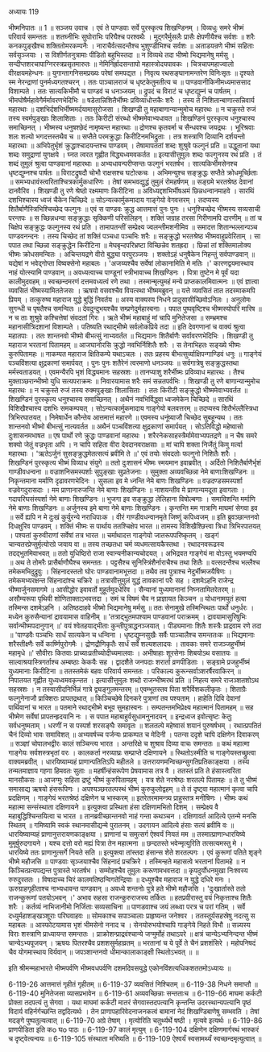 अध्यायः 119

भीष्मनिपातः ॥ 1 ॥
सञ्जय उवाच ।
एवं ते पाण्डवाः सर्वे पुरस्कृत्य शिखण्डिनम् ।
विव्यधुः समरे भीष्मं परिवार्य समन्ततः ॥
शतघ्नीभिः सुघोराभिः परिघैश्च परश्वथैः ।
मुद्गरैर्मुसलैः प्रासैः क्षेपणीयैश्च सर्वशः ॥
शरैः कनकपुङ्खैश्च शक्तितोमरकम्पनैः ।
नाराचैर्वत्सदन्तैश्च भुशुण्डीभिश्च सर्वशः ॥
अताडयन्रणे भीष्मं सहिताः सर्वसृञ्जयाः ।
स विशीर्णतनुत्रामाः पीडितो बहुभिस्तदा ॥
न विव्यथे तदा भीष्मो भिद्यमानेषु मर्मसु ।
सन्दीप्तशरचापाग्निरस्त्रप्रसृतमारुतः ॥
नेमिनिर्ह्रादसन्तापो महास्त्रोदयपावकः ।
चित्रचापमहाज्वालो वीरक्षयमहेन्धनः ॥
युगान्तागनिसमप्रख्यः परेषां समपद्यत ।
निवृत्य रथसङ्घानामन्तरेण विनिःसृतः ॥
दृश्यते स्म नेरन्द्राणां पुनर्मध्यगतश्चरन् ।
ततः पाञ्चालराजं च धृष्टकेतुमतीत्य च ॥
पाण्डवानीकिनीमध्यमाससाद विशाम्पते ।
ततः सात्यकिभीमौ च पाण्डवं च धनञ्जयम् ॥
द्रुपदं च विराटं च धृष्टद्युम्नं च पार्षतम् ।
भीमघोषैर्महावेगैर्मर्मावरणभेदिभिः ॥
षडेतान्निशितैर्भीष्मः प्रविव्याधोत्तकैः शरैः ।
तस्य ते निशितान्बाणात्सन्निवार्य महारथाः ॥
दशभिर्दशभिर्भीष्ममर्दयामासुरोजसा ।
शिखण्डी तु महाबाणान्यान्मुमोच महारथः ॥
न चक्रुस्ते रुजं तस्य स्वर्मपुङ्खाः शिलाशिताः ।
ततः किरीटी संरब्धो भीष्ममेवाभ्यधावत ॥
शिखण्डिनं पुरस्कृत्य धनुश्चास्य समाच्छिनत् ।
भीष्मस्य धनुषश्छेदं नामृष्यन्त महारथाः ॥
द्रोणश्च कृतवर्मा च सैन्धवश्च जयद्रथः ।
भूरिश्रवाः शलः शल्यो भगदत्तस्तथैव च ॥
सप्तैते परमक्रुद्धाः किरीटिनमभिद्रुताः ।
तत्र शस्त्राणि दिव्यानि दर्शयन्तो महारथाः ॥
अभिपेतुर्भृशं क्रुद्धाश्चादयन्तश्च पाण्डवम् ।
तेषामापततां शब्दः शुश्रुवे फल्गुनं प्रति ॥
उद्धूतानां यथा शब्दः समुद्राणां युगक्षये ।
घ्नत त्वरत गृह्णीत विद्ध्यध्वमवकर्तत ॥
इत्यासीत्तुमुलः शब्दः फल्गुनस्य रथं प्रति ।
तं शब्दं तुमुलं श्रुत्वा पाण्डवानां महारथाः ॥
अभ्यधावन्परीप्सन्तः फल्गुनं भरतर्षभ ।
सात्यकिर्भीमसेनश्च धृष्टद्युम्नश्च पार्षतः ॥
विराटद्रुषदौ चोभौ राक्षसश्च घटोत्कचः ।
अभिमन्युश्च सङ्क्रुद्धः सप्तैते क्रोधमूर्च्छिताः ॥
समभ्यधावंस्त्वरिताश्चित्रकार्मुकधारिणः ।
तेषां समभवद्युद्धं तुमुलं रोमहर्षणम् ॥
सङ्ग्रमे भरतश्रेष्ठ देवानां दानवैरिव ।
शिखण्डी तु रणे श्रेष्ठो रक्ष्ममाणः किरीटिना ॥
अविध्यद्दशभिर्भीषअमं छिन्नधन्वानमाहवे ।
सारथिं दशभिश्चास्य ध्वजं चैकेन चिच्छिदे ॥
सोऽन्यत्कार्मुकमादाय गाङ्गेयो वेगवत्तरम् ।
तदप्यस्य शितैर्बाणैस्त्रिभिश्चिच्छेद फल्गुनः ॥
एवं स पाण्डवः क्रुद्ध आत्तमात्तं पुनः पुनः ।
धनुश्चिच्छेद भीष्मस्य सव्यसाची परन्तपः ॥
स च्छिन्नधन्वा सङ्क्रुद्धाः सृक्किणी परिसंलिहन् ।
शक्तिं जग्राह तरसा गिरीणामपि दारणीम् ॥
तां च चिक्षेप सङ्क्रुद्धः फल्गुनस्य रथं प्रति ।
तामापतन्तीं सम्प्रेक्ष्य ज्वलन्तीमशनीमिव ॥
समादत्त शितान्भल्लान्पञ्च पाण्डवनन्दनः ।
तस्य चिच्छेद तां शक्तिं पञ्चधा पञ्चभिः शरैः ॥
सङ्क्रुद्धो भरतश्रेष्ठ भीष्मवाहुप्रवेरिताम् ।
सा पपात तथा च्छिन्ना सङ्क्रुद्धेन किरीटिना ॥
मेघबृन्दपरिभ्रष्टा विच्छिन्नेव शतह्रदा ।
छिन्नां तां शक्तिमालोक्य भीष्मः क्रोधसमन्वितः ।
अचिन्तयद्रणे वीरो बुद्ध्या परपुरञ्जयः ।
शक्तोऽहं धनुषैकेन निहन्तुं सर्वपाण्डवान् ॥
यद्येषां न भवेद्गोप्ता विष्वक्सेनो महाबलः ।
\'अजय्यश्चैव सर्वेषां लोकानामिति मे मतिः ।\'
कारणद्वयमास्थाय नाहं योत्स्यामि पाण्डवान् ॥
अवध्यत्वाच्च पाण्डूनां स्त्रीभावाच्च शिखण्डिनः ।
पित्रा तुष्टेन मे पूर्वं यदा कालीमुदवहम् ॥
स्वच्छन्दमरणं दत्तमवध्यत्वं रणे तथा ।
तस्मान्मृत्युमहं मन्ये प्राप्तकालमिवात्मनः ॥
एवं ज्ञात्वा व्यवसितं भीष्मस्यामिततेजसः ।
ऋषयो वसवश्चैव वियत्स्था भीष्ममब्रुवन् ॥
यत्ते व्यवसितं तात तदस्माकमपि प्रियम् ।
तत्कुरुष्व महाराज युद्धे बुद्धिं निवर्तय ॥
अस्य वाक्यस्य निधने प्रादुसासीच्छिवोऽनिलः ।
अनुलोमः सुगन्धी च पृषतैश्च समन्वितः ॥
देवदुन्दुभयश्चैव सम्प्रणेदुर्महास्वनाः ।
पपात पुष्पवृष्टिश्च भीष्मस्योपरि मारिष ॥
न च ताः शुश्रुवे कश्चित्तेषां संवदतां गिरः ।
ऋते भीष्मं महाबाहुं मां चापि मुनितेजसा ॥
सम्भ्रमश्च महानासीत्रिदशानां विशाम्पते ।
पतिष्यति रथाद्भीष्मे सर्वलोकप्रिये तदा ॥
इति देवगणानां च वाक्यं श्रुत्वा महातपाः ।
ततः शान्तनवो भीष्मो बीभत्सुं नाभ्यवर्तत ॥
भिद्यमानः शितैर्बाणैः सर्वावरणभेदिभिः ।
शिखण्डी तु महाराज भरतानां पितामहम् ॥
आजघानोरसि क्रुद्धो नवभिर्निशितैः शरैः ।
स तेनाभिहतः सङ्ख्ये भीष्मः कुरुपितामहः ॥
नाकम्पत महाराज क्षितिकम्पे यथाऽचलः ।
ततः प्रहस्य बीभत्सुर्व्याक्षिपन्गाण्डिवं धनुः ॥
गाङ्गेयं पञ्चविंशत्या क्षुद्रकाणां समार्पयत् ।
पुनः पुनः शतैरेनं त्वरमाणो धनञ्जयः ॥
सर्वगात्रेषु सङ्क्रुद्धस्तथा मर्मस्वताडयत् ।
एवमन्यैरपि भृशं विद्ध्यमानः सहस्रशः ॥
तानप्याशु शरैर्भीष्मः प्रविव्याध महारथः ।
तैश्च मुक्ताञ्छरान्भीष्मो युधि सत्यपराक्रमः ॥
निवारयामास शरैः समं सन्नतपर्वभिः ।
शिखण्डी तु रणे बाणान्यान्मुमोच महारथः ॥
न चक्रुस्ते रुजं तस्य रुक्मपुङ्खाः शिलासिताः ।
ततः किरीटी सङ्क्रुद्धो भीष्ममेवाभ्यवर्तत ॥
शिखण्डिनं पुरस्कृत्य धनुश्चास्य समाच्छिनत् ।
अथैनं नवभिर्विद्ध्वा ध्वजमेकेन चिच्छिदे ॥
सारथिं विशिखैश्चास्य दशभिः समकम्पयत् ।
सोऽन्यत्कार्मुकमादाय गाङ्गेयो बलवत्तरम् ॥
तदप्यस्य शितैर्भल्लैस्त्रिधा त्रिभिरघातयत् ।
निमेषार्धेन कौन्तेय आत्तमात्तं महारणे ॥
एवमस्य धनूंष्याजौ चिच्छेद सुबहून्यथ ।
ततः शान्तनवो भीष्मो बीभत्सुं नात्यवर्तत ॥
अथैनं पञ्चविंशत्या क्षुद्रकाणां समार्पयत् ।
सोऽतिविद्धो महेष्वासो दुःशासनमभाषत ॥
एष पार्थो रणे क्रुद्धः पाण्डवानां महारथः ।
शरैरनेकसाहस्त्रैर्मामेवाभ्यपतद्रणे ॥
न चैष समरे शक्यो जेतुं वज्रभृता अपि ।
न चापि सहिता वीरा देवदानवराक्षसाः ॥
मां चापि शक्ता निर्जेतुं किमु मर्त्या महारथाः ।
\'ऋतेऽर्जुनं सुसङ्क्रुद्धमेतत्सत्यं ब्रवीमि ते ॥\'
एवं तयोः संवदतोः फल्गुनो निशितैः शरैः ।
शिखण्डिनं पुरस्कृत्य भीष्मं विव्याध संयुगे ॥
ततो दुःशासनं भीष्मः स्मयमान इवाब्रवीत् ।
अर्दितो निशितैर्बाणैर्भृशं गाण्डीवधन्वना ॥
वज्राशनिसमस्पर्शाः सुपुङ्खाः सुप्रतेजनाः ।
सुमुक्ता अव्यवच्छिन्ना नेमे बाणाःशिखण्डिनः ॥
निकृन्तमाना मर्माणि दृढावरणभेदिनः ।
सुसला इव मे ध्नन्ति नेमे बाणः शिखण्डिनः ॥
वज्रदण्डसमस्पर्शा वज्रवेगदुरासदाः ।
मम प्राणानारुजन्ति नेमे बाणाः शिखण्डिनः ॥
नाशयन्तीव मे प्राणान्यमदूता इवागताः ।
गदापरिघसंस्पर्शा नेमे बाणाः शिखण्डिनः ॥
भुजगा इव सङ्क्रुद्धा लेलिहाना विषोल्बणाः ।
समाविशन्ति मर्माणि नेमे बाणाः शिखण्डिनः ॥
अर्जुनस्य इमे बाणा नेमे बाणाः शिखण्डिनः ।
कृन्तन्ति मम गात्राणि माघमां सेगवा इव ॥
सर्वे ह्यपि न मे दुःखं कुर्युरन्ये नराधिपाःक ।
वीरं गाण्डीवधन्वानमृते जिष्णुं कपिध्वजम् ॥
इति ब्रुवञ्छान्तनवो दिधक्षुरिव पाण्डवम् ।
शक्तिं भीष्मः स पार्थाय ततश्चिक्षेप भारत ॥
तामस्य विशिखैश्छित्त्वा त्रिधा त्रिभिरपातयत् ।
पश्यतां कुरुवीराणां सर्वेषां तत्र भारत ॥
चर्माथादत्त गाङ्गेयो जातरूपपरिष्कृतम् ।
खङ्गं चान्यतरप्रेप्सुर्मृत्योरग्रे जयाय वा ॥
तस्य तच्छतधा चर्म व्यधमत्सायकैस्तथा ।
रथादनवरूढस्य तदद्भुतमिवाभवत् ॥
ततो युधिष्ठिरो राजा स्वान्यनीकान्यचोदयत् ।
अभिद्रवत गाङ्गेयं मा वोऽस्तु भयमण्वपि ॥
अथ ते तोमरैः प्रासैर्बाणौघैश्च समन्ततः ।
पट्टसैश्च सुनिस्त्रिंशैर्नाराचैश्च तथा शितैः ॥
वत्सदन्तैश्च भल्लैश्च तमेकमभिदुद्रुवुः ।
सिंहनादस्ततो घोरः पाण्डवानामभूत्तदा ॥
तथैव तव पुत्राश्च नेदुर्भीष्मजयैषिणः ।
तमेकमभ्यरक्षन्त सिंहनादांश्च चक्रिरे ॥
तत्रासीत्तुमुलं युद्धं तावकानां परैः सह ।
दशमेऽहनि राजेन्द्र भीष्मार्जुनसमागमे ॥
आसीद्धोर इवावर्तो मुहूर्तमुदधेरिव ।
सैन्यानां युध्यमानानां निघ्नतामितरेतरम् ॥
असौम्यरूपा पृथिवी शोणिताक्ताऽभवत्तदा ।
समं च विषमं चैव न प्राज्ञायत किञ्चन ॥
योधानामयुतं हत्वा तस्मिन्स दशमेऽहनि ।
अतिष्ठदाहवे भीष्मो भिद्यमानेषु मर्मसु ॥
ततः सेनामुखे तस्मिन्स्थितः पार्थो धनुर्धरः ।
मध्येन कुरुसैन्यानां द्रावयामास वाहिनीम् ॥
\'तत्राद्भुतमपश्याम पाण्डवानां पराक्रमम् ।
द्रावयामासुरिषुभिः सर्वान्भीष्मपदानुगान् ॥\'
वयं श्वेतहयाद्भीताः कुन्तीपुत्राद्धनञ्जयात् ।
पीड्यमानाः शितैः शस्त्रैः प्राद्रवाम रणे तदा ॥
\'पाण्डवैः पञ्चभिः सार्धं सात्यकेन च धन्विना ।
धृष्टद्युम्नसुखैः सर्वैः पाञ्चालैश्च समन्ततःक ॥
भिद्यमानाः शरैस्तीक्ष्णैः सर्वे कार्ष्णिपुरोगमैः ।
द्रोणद्रौणिकृतैः सार्धं सर्वे शल्यशलादयः ।
तावकाः समरे राजञ्जहुर्भीष्मं महामृधे ॥\'
सौवीराः कितवाः प्राच्याःप्रतीच्योदीच्यमालवाः ।
अभीषाहाः शूरसेनाः शिबयोऽथ वसातयः ॥
साल्वाश्रयास्त्रिगर्ताश्च अम्बष्ठाः केकयैः सह ।
द्वादशैते जनपदाः शरार्ता व्रणपीडिताः ।
सङ्ग्रामे प्रजहुर्भीष्मं युध्यमानाः किरीटिना ॥
ततस्तमेकं बहवः परिवार्य समन्ततः ।
परिकाल्य कुरून्सर्वाञ्शरर्षैरवाकिरन् ॥
निपातयत गृह्णीत युध्यध्वमवकृन्तत ।
इत्यासीत्तुमुलः शब्दो राजन्भीष्मरथं प्रति ॥
निहत्य समरे राजञ्शतशोऽथ सहस्रशः ।
न तस्यासीदनिर्भिन्नं गात्रे द्व्यङ्गुलमन्तरम् ॥
एवम्भूतस्तव पिता शरैर्विशकलीकृतः ।
शिताग्रैः फल्गुनेनाजौ प्राक्शिराः प्रापतद्रथात् ॥
किञ्चिच्छेषे दिनकरे पुत्राणां तव पश्यताम् ।
हाहेति दिवि देवानां पार्थिवानां च भारत ॥
पतमाने रथाद्भीष्मे बभूव सुमहास्वनः ।
सम्पतन्तमभिप्रेक्ष्य महात्मानं पितामहम् ॥
सह भीष्मेण सर्वेषां प्रापतन्हृदयानि नः ।
स पपात महाबाहुर्वसुधामनुनादयन् ॥
इन्द्रध्वज इवोत्सृष्टः केतुः सर्वधनुष्मताम् ।
धरणीं न स पस्पर्श शरसङ्घैः समावृतः ॥
शलतल्पे महेष्वासं शयानं पुरुषर्षभम् ।
रथात्प्रपतितं चैनं दिव्यो भावः समाविशत् ॥
अभ्यवर्षच्च पर्जन्यः प्राकम्पत च मेदिनी ।
पतन्स ददृशे चापि दक्षिणेन दिवाकरम् ॥
सञ्ज्ञां चोपालभद्वीरः कालं सञ्चिन्त्य भारत ।
अन्तरिक्षे च शुश्राव दिव्या वाचः समन्ततः ॥
कथं महात्मा गाङ्गेयः सर्वशस्त्रभृतां वरः ।
कालकर्ता नरव्याघ्रः सम्प्राप्ते दक्षिणायने ॥
स्थितोऽस्मीति च गाङ्गेयस्तच्छ्रुत्वा वाक्यमब्रवीत् ।
धारयिष्याम्यहं प्राणान्पतितिऽपि महीतले ॥
उत्तरायणमन्विच्छन्सुगतिप्रतिकाङ्क्षया ।
तस्य तन्मतमाज्ञाय गह्गा हिमवतः सुताः ॥
महर्षीन्हंसरूपेण प्रेषयामास तत्र वै ।
ततस्तं प्रति ते हंसास्त्वरिता मानसौकसः ॥
आजग्मुः सहिता द्रष्टुं भीष्मं कुरुपितामहम् ।
यत्र शेते नरश्रेष्ठः शरतल्पे पितामहः ॥
ते तु भीष्मं समासाद्य ऋषयो हंसरूपिणः ।
अपश्यञ्छरतल्पस्थं भीष्मं कुरुकुलोद्वहम् ॥
ते तं दृष्ट्वा महात्मानं कृत्वा चापि प्रदक्षिणम् ।
गाङ्गेयं भरतश्रेष्ठं दक्षिणेन च भास्करम् ॥
इतरेतरमामन्त्र्य प्राहुस्तत्र मनीषिणः ।
भीष्मः कथं महात्मा सन्संस्थाता दक्षिणायने ॥
इत्युक्त्वा प्रस्थिता हंसा दक्षिणामभितो दिशम् ।
सम्प्रेक्ष्य वै महाबुद्धिश्चिन्तयित्वा च भारत ॥
तानब्रवीच्छान्तनवो नाहं गन्ता कथञ्चन ।
दक्षिणावर्त आदित्ये एतन्मे मनसि स्थितम् ॥
गमिष्यामि स्वकं स्थानमासीद्यन्मे पुरातनम् ।
उदगायन आदित्ये हंसाः सत्यं ब्रवीमि वः ॥
धारयिष्याम्यहं प्राणानुत्तरायणकाङ्क्षया ।
प्राणानां च समुत्सर्ग ऐश्वर्यं नियतं मम ॥
तस्मात्प्राणान्धारयिष्ये मुमूर्षुरुदगायने ।
यश्च दत्तो वरो मह्यं पित्रा तेन महात्मना ॥
छन्दतस्ते भवेन्मृत्युरिति तत्सत्यमस्तु मे ।
धारयिष्ये ततः प्राणानुत्सर्गे नियते सति ॥
इत्युक्त्वा तांस्तदा हंसान्स शेते शरतल्पगः ।
एवं कुरूणां पतिते शृङ्गे भीष्मे महौजसि ॥
पाण्डवाः सृञ्जयाश्चैव सिंहनादं प्रचक्रिरे ।
तस्मिन्हते महासत्वे भरतानां पितामहे ॥
न किञ्चित्प्रत्यपद्यन्त पुत्रास्ते भरतर्षभ ।
सम्मोहश्चैव तुमुलः करूणामभवत्तदा ॥
कृपदुर्योधनमुखा निःश्वस्य रुरुदुस्ततः ।
विषादाच्च चिरं कालमतिष्ठन्विगतेन्द्रियाः ॥
दध्युश्चैव महाराज न युद्धे दधिरे मनः ।
ऊरुग्राहगृहीताश्च नाभ्यधावन्त पाण्डवान् ॥
अवध्ये शन्तनोः पुत्रे हते भीष्मे महौजसि ।
\'दुःखार्तास्ते ततो राजन्कुरूणां पतयोऽभवन् ।\'
अभाव सहसा राजन्कुरुराजस्य तर्कितः ॥
हतप्रवीरास्तु वयं निकृत्ताश्च शितैः शरैः ।
कर्तव्यं नाभिजानीमो निर्जिताः सव्यसाचिना ॥
पाणडवाश्च जयं लब्ध्वा परत्र च परां गतिम् ।
सर्वे दध्युर्महाशङ्खञ्शूराः परिघवाहवः ॥
सोमकाश्च सपाञ्चालाः प्राहृष्यन्त जनेश्वर ।
ततस्तूर्यसहस्रेषु नदत्सु स महाबलः ॥
आस्फोटयामास भृशं भीमसेनो ननाद च ।
सेनयोरुभयोश्चापि गाङ्गेये निहते विभौ ॥
सन्न्यस्य विराः शस्त्राणि प्राध्यायन्त समन्ततः ।
प्राक्रोशन्प्राद्रवंश्चान्ये जग्मुर्मोहं तथाऽपरे ॥
क्षत्रं चान्येऽभ्यनिन्दन्त भीष्मं चान्येऽभ्यपूजयन् ।
ऋषयः पितरश्चैव प्रशशसुर्महाव्रतम् ॥
भरतानां च ये पूर्वे ते चैनं प्रशशंसिरे ।
महोपनिषदं चैव योगमास्थाय विर्यवान् ॥
जपञ्शान्तनवो धीमान्कालाकाङ्क्षी स्थितोऽभवत् ॥ ॥

इति श्रीमन्महाभारते भीष्मपर्वणि भीष्मवधपर्वणि दशमदिवसयुद्धे एकोनविंशत्यधिकशततमोऽध्यायः ॥

6-119-26 आत्तमात्तं गृहीतं गृहीतम् ॥ 6-119-37 व्यवसितं निश्चितम् ॥ 6-119-38 निधने समाप्तौ ॥ 6-119-40 मुनितेजसा व्यासप्रभावेन ॥ 6-119-61 अव्यवच्छिन्नाः सन्तताःच ॥ 6-119-66 माघमा कर्कटी प्रोक्ता तदपत्यं तु सेगवा । यथा माघमां कर्कटी मातरं सेगवास्तदपत्यानि कृन्तन्ति उदरस्थान्यपत्यानि पृष्ठं विदार्य वहिर्नर्गच्छन्ति तद्वदित्यर्थः । तेन प्राणापहारिवेदनाजनकत्वं बामानां नेदं शिखण्डिबाणेषु सम्भवति । तेषां मदङ्गे पुष्पतुल्यत्वात् ॥ 6-119-70 अग्रे तेषाम् । मृत्योरिति चतुर्थ्यर्थे षष्ठी । मृत्यवे इत्यर्थः ॥ 6-119-86 प्राणपीडिता इति कo घo पाठः ॥ 6-119-97 कालं मृत्युम् ॥ 6-119-104 दक्षिणेन दक्षिणमार्गस्थं भास्करं च दृष्ट्वेत्यन्वयः ॥ 6-119-105 संस्थाता मरिष्यति ॥ 6-119-109 ऐश्वर्यं स्वसामर्थ्यं स्वच्छन्दमृत्युत्वात् ॥

